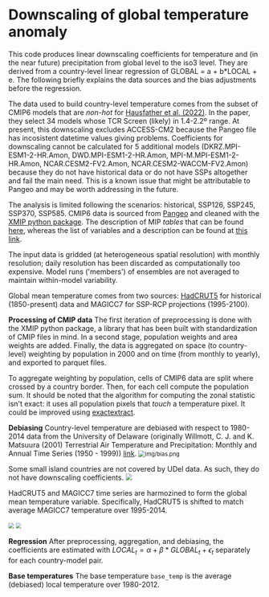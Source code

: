 # Downscaling of global temperature anomaly

This code produces linear downscaling coefficients for temperature and (in the near future) precipitation from global level to the iso3 level. They are derived from a country-level linear regression of GLOBAL = a + b*LOCAL + e.  The following briefly explains the data sources and the bias adjustments before the regression. 

The data used to build country-level temperature comes from the subset of CMIP6 models that are _non-hot_ for [Hausfather et al. (2022)](https://www.nature.com/articles/d41586-022-01192-2). In the paper, they select 34 models whose TCR Screen (likely) in 1.4-2.2º range. At present, this downscaling excludes ACCESS-CM2 because the Pangeo file has incosistent datetime values giving problems. Coefficients for downscaling cannot be calculated for 5 additional models (DKRZ.MPI-ESM1-2-HR.Amon, DWD.MPI-ESM1-2-HR.Amon, MPI-M.MPI-ESM1-2-HR.Amon, NCAR.CESM2-FV2.Amon, NCAR.CESM2-WACCM-FV2.Amon) because they do not have historical data or do not have SSPs altogether and fail the main need. This is a known issue that might be attributable to Pangeo and may be worth addressing in the future.

The analysis is limited following the scenarios: historical, SSP126, SSP245, SSP370, SSP585. CMIP6 data is sourced from [Pangeo](https://pangeo.io/) and cleaned with the [XMIP python package](https://pypi.org/project/xmip/). The description of MIP _tables_ that can be found [here](https://clipc-services.ceda.ac.uk/dreq/index/miptable.html), whereas the list of variables and a description can be found at [this link](https://clipc-services.ceda.ac.uk/dreq/index/var.html).

The input data is gridded (at heterogeneous spatial resolution) with monthly resolution; daily resolution has been discarded as computationally too expensive. Model runs ('members') of ensembles are not averaged to maintain within-model variability.

Global mean temperature comes from two sources: [HadCRUT5](https://crudata.uea.ac.uk/cru/data/temperature/) for historical (1850-present) data and MAGICC7 for SSP-RCP projections (1995-2100). 

**Processing of CMIP data**
The first iteration of preprocessing is done with the XMIP python package, a library that has been built with standardization of CMIP files in mind. In a second stage, population weights and area weights are added. Finally, the data is aggregated on space (to country-level) weighting by population in 2000 and on time (from monthly to yearly), and exported to parquet files. 

To aggregate weighting by population, cells of CMIP6 data are split where crossed by a country border. Then, for each cell compute the population sum. It should be noted that the algorithm for computing the zonal statistic isn't exact: it uses all population pixels that *touch* a temperature pixel. It could be improved using [exactextract](https://github.com/isciences/exactextract).

**Debiasing**
Country-level temperature are debiased with respect to 1980-2014 data from the University of Delaware (originally Willmott, C. J. and K. Matsuura (2001) Terrestrial Air Temperature and Precipitation: Monthly and Annual Time Series (1950 - 1999)) [link](https://downloads.psl.noaa.gov/Datasets/udel.airt.precip/).
<img src="img/diagnostics/bias.png" alt="img/bias.png" style="zoom: 80%;" />

Some small island countries are not covered by UDel data. As such, they do not have downscaling coefficients. 
<img src="img\diagnostics\UDel_small_countries.png" style="zoom:80%;" />

HadCRUT5 and MAGICC7 time series are harmozined to form the global mean temperature variable. Specifically, HadCRUT5 is shifted to match average MAGICC7 temperature over 1995-2014. 

<img src="img\diagnostics\magicc7_hadcrut5_gap.png" style="zoom:67%;" />
<img src="img\diagnostics\magicc7_hadcrut5_nogap.png" style="zoom:67%;" />

**Regression**
After preprocessing, aggregation, and debiasing, the coefficients are estimated with $LOCAL_t = \alpha + \beta*GLOBAL_t + \epsilon_t$ separately for each country-model pair.

**Base temperatures** 
The base temperature `base_temp` is the average (debiased) local temperature over 1980-2012.